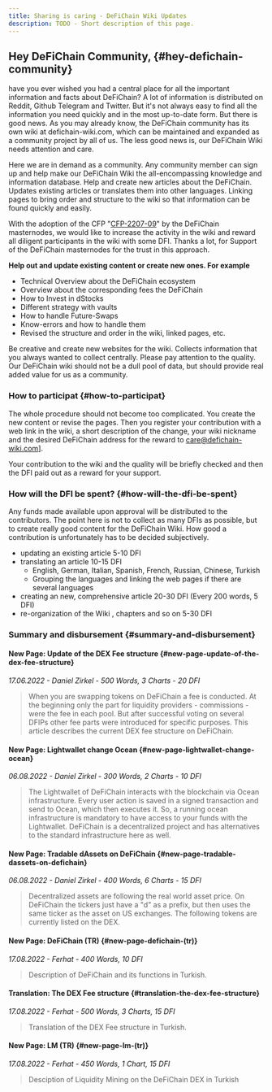 ```yaml
---
title: Sharing is caring - DeFiChain Wiki Updates
description: TODO - Short description of this page.
---
```


## Hey DeFiChain Community, {#hey-defichain-community}

have you ever wished you had a central place for all the important information and facts about DeFiChain? A lot of information is distributed on Reddit, Github Telegram and Twitter. But it's not always easy to find all the information you need quickly and in the most up-to-date form. But there is good news. As you may already know, the DeFiChain community has its own wiki at defichain-wiki.com, which can be maintained and expanded as a community project by all of us. The less good news is, our DeFiChain Wiki needs attention and care.

Here we are in demand as a community. Any community member can sign up and help make our DeFiChain Wiki the all-encompassing knowledge and information database. Help and create new articles about the DeFiChain. Updates existing articles or translates them into other languages. Linking pages to bring order and structure to the wiki so that information can be found quickly and easily.

With the adoption of the CFP "[CFP-2207-09](https://github.com/DeFiCh/dfips/issues/177)" by the DeFiChain masternodes, we would like to increase the activity in the wiki and reward all diligent participants in the wiki with some DFI. Thanks a lot, for Support of the DeFiChain masternodes for the trust in this approach.

**Help out and update existing content or create new ones. For example**

- Technical Overview about the DeFiChain ecosystem
- Overview about the corresponding fees the DeFiChain
- How to Invest in dStocks
- Different strategy with vaults
- How to handle Future-Swaps
- Know-errors and how to handle them
- Revised the structure and order in the wiki, linked pages, etc.

Be creative and create new websites for the wiki. Collects information that you always wanted to collect centrally. Please pay attention to the quality. Our DeFiChain wiki should not be a dull pool of data, but should provide real added value for us as a community.

### How to participat {#how-to-participat}

The whole procedure should not become too complicated. You create the new content or revise the pages. Then you register your contribution with a web link in the wiki, a short description of the change, your wiki nickname and the desired DeFiChain address for the reward to [care@defichain-wiki.com](Mailto:care@defichain-wiki.com)].

Your contribution to the wiki and the quality will be briefly checked and then the DFI paid out as a reward for your support.

### How will the DFI be spent? {#how-will-the-dfi-be-spent}

Any funds made available upon approval will be distributed to the contributors. The point here is not to collect as many DFIs as possible, but to create really good content for the DeFiChain Wiki. How good a contribution is unfortunately has to be decided subjectively.

- updating an existing article 5-10 DFI
- translating an article 10-15 DFI
  - English, German, Italian, Spanish, French, Russian, Chinese, Turkish
  - Grouping the languages and linking the web pages if there are several languages
- creating an new, comprehensive article 20-30 DFI (Every 200 words, 5 DFI)
- re-organization of the Wiki , chapters and so on 5-30 DFI

### Summary and disbursement {#summary-and-disbursement}

#### New Page: Update of the DEX Fee structure {#new-page-update-of-the-dex-fee-structure}
*17.06.2022 - Daniel Zirkel - 500 Words, 3 Charts - 20 DFI*
> When you are swapping tokens on DeFiChain a fee is conducted. At the beginning only the part for liquidity providers - commissions - were the fee in each pool. But after successful voting on several DFIPs other fee parts were introduced for specific purposes. This article describes the current DEX fee structure on DeFiChain.

#### New Page: Lightwallet change Ocean {#new-page-lightwallet-change-ocean}
*06.08.2022 - Daniel Zirkel - 300 Words, 2 Charts - 10 DFI*
> The Lightwallet of DeFiChain interacts with the blockchain via Ocean infrastructure. Every user action is saved in a signed transaction and send to Ocean, which then executes it. So, a running ocean infrastructure is mandatory to have access to your funds with the Lightwallet. DeFiChain is a decentralized project and has alternatives to the standard infrastructure here as well.

#### New Page: Tradable dAssets on DeFiChain {#new-page-tradable-dassets-on-defichain}
*06.08.2022 - Daniel Zirkel - 400 Words, 6 Charts - 15 DFI*
> Decentralized assets are following the real world asset price. On DeFiChain the tickers just have a "d" as a prefix, but then uses the same ticker as the asset on US exchanges. The following tokens are currently listed on the DEX.

#### New Page: DeFiChain (TR) {#new-page-defichain-(tr)}
*17.08.2022 - Ferhat - 400 Words, 10 DFI*
> Description of DeFiChain and its functions in Turkish.

#### Translation: The DEX Fee structure {#translation-the-dex-fee-structure}
*17.08.2022	- Ferhat - 500 Words, 3 Charts, 15 DFI*
> Translation of the DEX Fee structure in Turkish.

#### New Page: LM (TR) {#new-page-lm-(tr)}
*17.08.2022 - Ferhat - 450 Words, 1 Chart, 15 DFI*
> Desciption of Liquidity Mining on the DeFiChain DEX in Turkish
